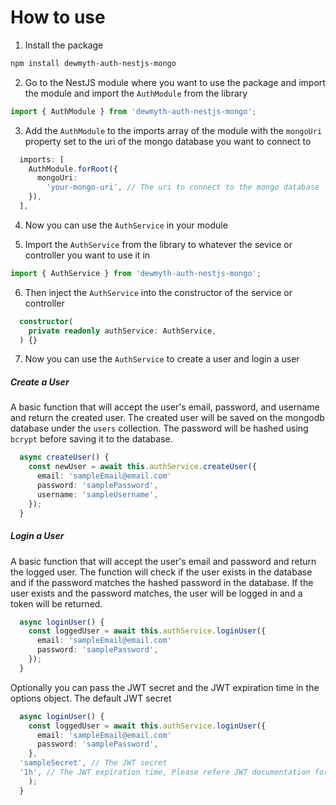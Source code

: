 # How to use

1. Install the package

```bash
npm install dewmyth-auth-nestjs-mongo
```

2. Go to the NestJS module where you want to use the package and import the module and import the `AuthModule` from the library

```typescript
import { AuthModule } from 'dewmyth-auth-nestjs-mongo';
```

3. Add the `AuthModule` to the imports array of the module with the `mongoUri` property set to the uri of the mongo database you want to connect to

```typescript
  imports: [
    AuthModule.forRoot({
      mongoUri:
        'your-mongo-uri', // The uri to connect to the mongo database
    }),
  ],
```

4. Now you can use the `AuthService` in your module

5. Import the `AuthService` from the library to whatever the sevice or controller you want to use it in

```typescript
import { AuthService } from 'dewmyth-auth-nestjs-mongo';
```

6. Then inject the `AuthService` into the constructor of the service or controller

```typescript
  constructor(
    private readonly authService: AuthService,
  ) {}
```

7. Now you can use the `AuthService` to create a user and login a user

##### Create a User

A basic function that will accept the user's email, password, and username and return the created user. The created user will be saved on the mongodb database under the `users` collection. The password will be hashed using `bcrypt` before saving it to the database.

```typescript
  async createUser() {
    const newUser = await this.authService.createUser({
      email: 'sampleEmail@email.com'
      password: 'samplePassword',
      username: 'sampleUsername',
    });
  }
```

##### Login a User

A basic function that will accept the user's email and password and return the logged user. The function will check if the user exists in the database and if the password matches the hashed password in the database. If the user exists and the password matches, the user will be logged in and a token will be returned.

```typescript
  async loginUser() {
    const loggedUser = await this.authService.loginUser({
      email: 'sampleEmail@email.com'
      password: 'samplePassword',
    });
  }
```

Optionally you can pass the JWT secret and the JWT expiration time in the options object. The default JWT secret

```typescript
  async loginUser() {
    const loggedUser = await this.authService.loginUser({
      email: 'sampleEmail@email.com'
      password: 'samplePassword',
    },
  'sampleSecret', // The JWT secret
  '1h', // The JWT expiration time, Please refere JWT documentation for more information
    );
  }
```
